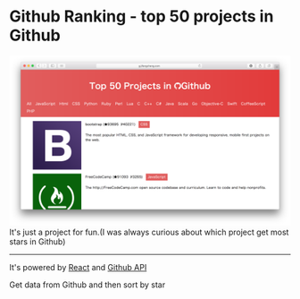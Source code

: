 # Github Ranking - top 50 projects in Github
![screenshots](https://github.com/iawia002/github-ranking/raw/master/screenshots/2.png)
It's just a project for fun.(I was always curious about which project get most stars in Github)

***

It's powered by [React](https://github.com/facebook/react) and [Github API](https://developer.github.com/v3/)

Get data from Github and then sort by star